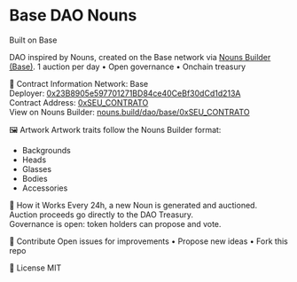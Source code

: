 # Base DAO Nouns
Built on Base

DAO inspired by Nouns, created on the Base network via [Nouns Builder (Base)](https://nouns.build/dao/base/0xSEU_CONTRATO).
1 auction per day • Open governance • Onchain treasury

📜 Contract Information
Network: Base  
Deployer: [0x23B8905e597701271BD84ce40CeBf30dCd1d213A](https://basescan.org/address/0x23B8905e597701271BD84ce40CeBf30dCd1d213A)  
Contract Address: [0xSEU_CONTRATO](https://basescan.org/address/0xSEU_CONTRATO)  
View on Nouns Builder: [nouns.build/dao/base/0xSEU_CONTRATO](https://nouns.build/dao/base/0xSEU_CONTRATO)

🖼️ Artwork
Artwork traits follow the Nouns Builder format:
- Backgrounds
- Heads
- Glasses
- Bodies
- Accessories

🚀 How it Works
Every 24h, a new Noun is generated and auctioned.  
Auction proceeds go directly to the DAO Treasury.  
Governance is open: token holders can propose and vote.

🤝 Contribute
Open issues for improvements • Propose new ideas • Fork this repo

📄 License
MIT
